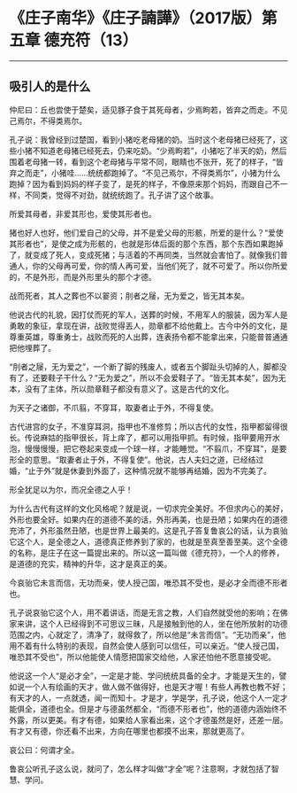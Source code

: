 # 《庄子南华》《庄子諵譁》（2017版）第五章 德充符（13）

------

## 吸引人的是什么

仲尼曰：丘也尝使于楚矣，适见豚子食于其死母者，少焉眗若，皆弃之而走。不见己焉尔，不得类焉尔。

孔子说：我曾经到过楚国，看到小猪吃老母猪的奶。当时这个老母猪已经死了，这些小猪不知道老母猪已经死去，仍来吃奶。“少焉眗若”，小猪吃了半天的奶，然后围着老母猪一转，看到这个老母猪与平常不同，眼睛也不张开，死了的样子，“皆弃之而走”，小猪哇……统统都跑掉了。“不见己焉尔，不得类焉尔”，小猪为什么跑掉？因为看到妈妈的样子变了，是死的样子，不像原来那个妈妈，而跟自己不一样，不同类，觉得不对劲，就统统跑了。孔子讲了这个故事。

所爱其母者，非爱其形也，爱使其形者也。

猪也好人也好，他们爱自己的父母，并不是爱父母的形骸，所爱的是什么？“爱使其形者也”，是使之成为形骸的，也就是形体后面的那个东西，那个东西如果跑掉了，就变成了死人，变成死猪；与活着的不再同类，当然就会害怕了。就像我们普通人，你的父母再可爱，你的情人再可爱，当他们死了，就不可爱了。所以你所爱的，不是外形，而是外形里头的那个才德。

战而死者，其人之葬也不以翣资；刖者之屦，无为爱之，皆无其本矣。

他说古代的礼貌，因打仗而死的军人，送葬的时候，不用军人的服装，因为军人是勇敢的象征，拿现在讲，战败觉得丟人，勋章都不给他戴上。古今中外的文化，是尊重英雄，尊重勇士，战败而死的人出葬，连表扬令都不能拿出来，只能普普通通把他埋葬了。

“刖者之屦，无为爱之”，一个断了脚的残废人，或者五个脚趾头切掉的人，脚都没有了，还要鞋子干什么？“无为爱之”，所以不会爱鞋子了。“皆无其本矣”，因为无本，没有了主体，所以勋章鞋子都没有意义了。这是古代的文化。

为天子之诸御，不爪翦，不穿耳，取妻者止于外，不得复使。

古代进宫的女子，不准穿耳洞，指甲也不准修剪；所以古代的女性，指甲都留得很长。传说麻姑的指甲很长，背上痒了，都可以用指甲抓。有时候，指甲要用开水泡，慢慢慢慢，把它卷起来变成一个球一样，才能睡觉。“不翦爪，不穿耳”，是要形全的意思。“取妻者止于外，不得复使”。他说，古人夫妇之道，已经结过婚，“止于外”就是休妻到外面了，这种情况就不能够再结婚，因为不完美了。

形全犹足以为尔，而况全德之人乎！

为什么古代有这样的文化风格呢？就是说，一切求完全美好。不但求内心的美好，外形也要全好。如果内在的道德不美的话，外形再美，也是丑陋；如果内在的道德充沛了，外形虽然丑陋，也是世界上最美的。这是孔子答复鲁哀公的话，认为哀骀它这个人，是全德之人，道德真正修养到了家的，也就是至真至善至美。这个全德的名称，是庄子在这一篇提出来的。所以这一篇叫做《德充符》，一个人的修养，是道德的充实，精神的升华，这才是真正的美。

今哀骀它未言而信，无功而亲，使人授己国，唯恐其不受也，是必才全而德不形者也。

孔子说哀骀它这个人，用不着讲话，而是无言之教，人们自然就受他的影响；在佛家来讲，这个人已经得到不可思议三昧，凡是接触到他的人，坐在他所放射的功德范围之内，心就定了，清净了，就得救了，所以他是“未言而信”。“无功而亲”，他用不着有什么特别的表现，自然会使人感到可以信任，可以亲近。“使人授己国，唯恐其不受也”，所以他能使人情愿把国家交给他，人家还怕他不愿意接受呢。

他说这一个人“是必才全”，一定是才能、学问统统具备的全才。才能是天生的，譬如说一个人有绘画的天才，做人做不做得好，也是天才喔！有些人再教也教不好；有天才的人，一点就透，闻一而知十。才是才，学是学，孔子说，他这个人一定才能俱全，道德也全。但是才与德虽然都全，“而德不形者也”，他的道德内涵始终不外露，所以更美。有才有德，如果给人家看出来，这个才德虽然是好，还差一层。有才又有德，你还看不出来，方向在哪里也都摸不出来，那就更高了。

哀公曰：何谓才全。

鲁哀公听孔子这么说，就问了，怎么样才叫做“才全”呢？注意啊，才就包括了智慧、学问。